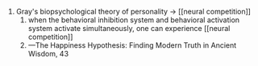 1. Gray's biopsychological theory of personality  → [[neural competition]]
	1. when the behavioral inhibition system and behavioral activation system activate simultaneously, one can experience [[neural competition]]
	2. —The Happiness Hypothesis: Finding Modern Truth in Ancient Wisdom, 43